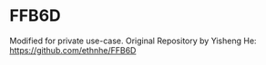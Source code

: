 # FFB6D
Modified for private use-case.
Original Repository by Yisheng He: https://github.com/ethnhe/FFB6D
